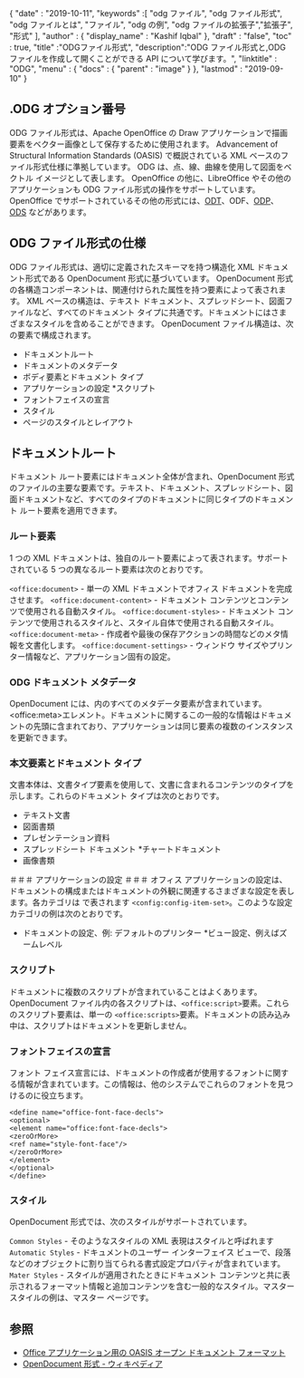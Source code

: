 {
  "date" : "2019-10-11",
  "keywords" :[ "odg ファイル", "odg ファイル形式", "odg ファイルとは", "ファイル", "odg の例", "odg ファイルの拡張子","拡張子", "形式" ],
  "author" : {
    "display_name" : "Kashif Iqbal"
},
  "draft" : "false",
  "toc" : true,
  "title" :"ODGファイル形式",
  "description":"ODG ファイル形式と,ODG ファイルを作成して開くことができる API について学びます。",
  "linktitle" : "ODG",
  "menu" : {
    "docs" : {
      "parent" : "image"
}
},
  "lastmod" : "2019-09-10"
}

## .ODG オプション番号

ODG ファイル形式は、Apache OpenOffice の Draw アプリケーションで描画要素をベクター画像として保存するために使用されます。 Advancement of Structural Information Standards (OASIS) で概説されている XML ベースのファイル形式仕様に準拠しています。 ODG は、点、線、曲線を使用して図面をベクトル イメージとして表します。 OpenOffice の他に、LibreOffice やその他のアプリケーションも ODG ファイル形式の操作をサポートしています。 OpenOffice でサポートされているその他の形式には、[ODT](/word-processing/odt/)、ODF、[ODP](/presentation/odp/)、[ODS](/spreadsheet/ods/) などがあります。


## ODG ファイル形式の仕様

ODG ファイル形式は、適切に定義されたスキーマを持つ構造化 XML ドキュメント形式である OpenDocument 形式に基づいています。
OpenDocument 形式の各構造コンポーネントは、関連付けられた属性を持つ要素によって表されます。 XML ベースの構造は、テキスト ドキュメント、スプレッドシート、図面ファイルなど、すべてのドキュメント タイプに共通です。ドキュメントにはさまざまなスタイルを含めることができます。 OpenDocument ファイル構造は、次の要素で構成されます。
* ドキュメントルート
* ドキュメントのメタデータ
* ボディ要素とドキュメント タイプ
* アプリケーションの設定
*スクリプト
* フォントフェイスの宣言
* スタイル
* ページのスタイルとレイアウト

## ドキュメントルート ##

ドキュメント ルート要素にはドキュメント全体が含まれ、OpenDocument 形式のファイルの主要な要素です。テキスト、ドキュメント、スプレッドシート、図面ドキュメントなど、すべてのタイプのドキュメントに同じタイプのドキュメント ルート要素を適用できます。

### ルート要素 ###
1 つの XML ドキュメントは、独自のルート要素によって表されます。サポートされている 5 つの異なるルート要素は次のとおりです。

`<office:document>` - 単一の XML ドキュメントでオフィス ドキュメントを完成させます。
`<office:document-content>` - ドキュメント コンテンツとコンテンツで使用される自動スタイル。
`<office:document-styles>` - ドキュメント コンテンツで使用されるスタイルと、スタイル自体で使用される自動スタイル。
`<office:document-meta>` - 作成者や最後の保存アクションの時間などのメタ情報を文書化します。
`<office:document-settings>` - ウィンドウ サイズやプリンター情報など、アプリケーション固有の設定。

### ODG ドキュメント メタデータ ###
OpenDocument には、内のすべてのメタデータ要素が含まれています。\<office:meta>エレメント。ドキュメントに関するこの一般的な情報はドキュメントの先頭に含まれており、アプリケーションは同じ要素の複数のインスタンスを更新できます。

### 本文要素とドキュメント タイプ ###
文書本体は、文書タイプ要素を使用して、文書に含まれるコンテンツのタイプを示します。これらのドキュメント タイプは次のとおりです。
* テキスト文書
* 図面書類
* プレゼンテーション資料
* スプレッドシート ドキュメント
*チャートドキュメント
* 画像書類

＃＃＃ アプリケーションの設定 ＃＃＃
オフィス アプリケーションの設定は、ドキュメントの構成またはドキュメントの外観に関連するさまざまな設定を表します。各カテゴリは で表されます `<config:config-item-set>`。このような設定カテゴリの例は次のとおりです。
* ドキュメントの設定、例: デフォルトのプリンター
*ビュー設定、例えばズームレベル

### スクリプト ###
ドキュメントに複数のスクリプトが含まれていることはよくあります。 OpenDocument ファイル内の各スクリプトは、`<office:script>`要素。これらのスクリプト要素は、単一の `<office:scripts>`要素。ドキュメントの読み込み中は、スクリプトはドキュメントを更新しません。
### フォントフェイスの宣言 ###

フォント フェイス宣言には、ドキュメントの作成者が使用するフォントに関する情報が含まれています。この情報は、他のシステムでこれらのフォントを見つけるのに役立ちます。
```
<define name="office-font-face-decls">
<optional>
<element name="office:font-face-decls">
<zeroOrMore>
<ref name="style-font-face"/>
</zeroOrMore>
</element>
</optional>
</define>
```
### スタイル ###
OpenDocument 形式では、次のスタイルがサポートされています。

`Common Styles` - そのようなスタイルの XML 表現はスタイルと呼ばれます
`Automatic Styles` - ドキュメントのユーザー インターフェイス ビューで、段落などのオブジェクトに割り当てられる書式設定プロパティが含まれています。
`Mater Styles` - スタイルが適用されたときにドキュメント コンテンツと共に表示されるフォーマット情報と追加コンテンツを含む一般的なスタイル。マスター スタイルの例は、マスター ページです。

## 参照 ##
* [Office アプリケーション用の OASIS オープン ドキュメント フォーマット](https://www.oasis-open.org/committees/tc_home.php?wg_abbrev=office)
* [OpenDocument 形式 - ウィキペディア](https://en.wikipedia.org/wiki/OpenDocument)

